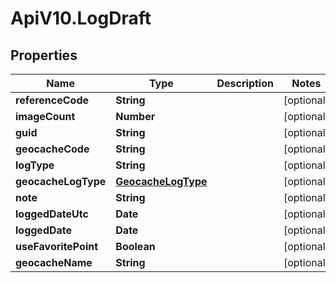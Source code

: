 # ApiV10.LogDraft

## Properties

Name | Type | Description | Notes
------------ | ------------- | ------------- | -------------
**referenceCode** | **String** |  | [optional] 
**imageCount** | **Number** |  | [optional] 
**guid** | **String** |  | [optional] 
**geocacheCode** | **String** |  | [optional] 
**logType** | **String** |  | [optional] 
**geocacheLogType** | [**GeocacheLogType**](GeocacheLogType.md) |  | [optional] 
**note** | **String** |  | [optional] 
**loggedDateUtc** | **Date** |  | [optional] 
**loggedDate** | **Date** |  | [optional] 
**useFavoritePoint** | **Boolean** |  | [optional] 
**geocacheName** | **String** |  | [optional] 



